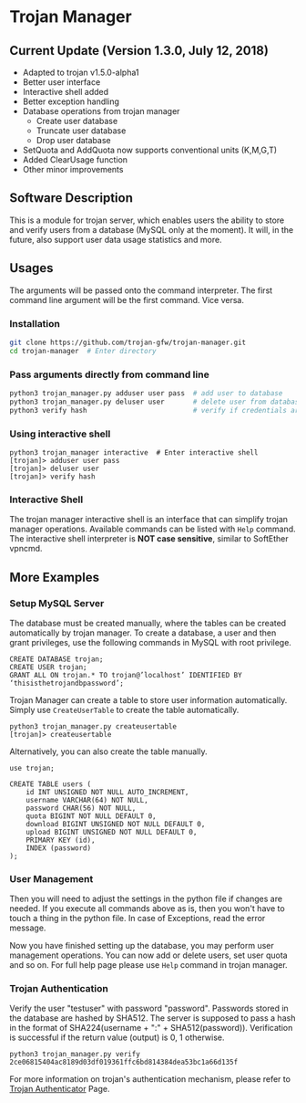 # Trojan Manager

## Current Update (Version 1.3.0, July 12, 2018)
- Adapted to trojan v1.5.0-alpha1
- Better user interface
- Interactive shell added
- Better exception handling
- Database operations from trojan manager
    - Create user database
    - Truncate user database
    - Drop user database
- SetQuota and AddQuota now supports conventional units (K,M,G,T)
- Added ClearUsage function
- Other minor improvements

## Software Description

This is a module for trojan server, which enables users the ability to store and verify users from a database (MySQL only at the moment). It will, in the future, also support user data usage statistics and more.

## Usages

The arguments will be passed onto the command interpreter. The first command line argument will be the first command. Vice versa.

### Installation

```bash
git clone https://github.com/trojan-gfw/trojan-manager.git
cd trojan-manager  # Enter directory
```

### Pass arguments directly from command line

```bash
python3 trojan_manager.py adduser user pass  # add user to database
python3 trojan_manager.py deluser user       # delete user from database
python3 verify hash                          # verify if credentials are valid
```

### Using interactive shell

```
python3 trojan_manager interactive  # Enter interactive shell
[trojan]> adduser user pass
[trojan]> deluser user
[trojan]> verify hash
```

### Interactive Shell

The trojan manager interactive shell is an interface that can simplify trojan manager operations. Available commands can be listed with `Help` command. The interactive shell interpreter is **NOT case sensitive**, similar to SoftEther vpncmd.

## More Examples

### Setup MySQL Server

The database must be created manually, where the tables can be created automatically by trojan manager. To create a database, a user and then grant privileges, use the following commands in MySQL with root privilege.

```
CREATE DATABASE trojan;
CREATE USER trojan;
GRANT ALL ON trojan.* TO trojan@’localhost’ IDENTIFIED BY ‘thisisthetrojandbpassword’;
```

Trojan Manager can create a table to store user information automatically. Simply use `CreateUserTable` to create the table automatically.

```
python3 trojan_manager.py createusertable
[trojan]> createusertable
```

Alternatively, you can also create the table manually.

```
use trojan;

CREATE TABLE users (
    id INT UNSIGNED NOT NULL AUTO_INCREMENT,
    username VARCHAR(64) NOT NULL,
    password CHAR(56) NOT NULL,
    quota BIGINT NOT NULL DEFAULT 0,
    download BIGINT UNSIGNED NOT NULL DEFAULT 0,
    upload BIGINT UNSIGNED NOT NULL DEFAULT 0,
    PRIMARY KEY (id),
    INDEX (password)
);
```

### User Management

Then you will need to adjust the settings in the python file if changes are needed. If you execute all commands above as is, then you won't have to touch a thing in the python file. In case of Exceptions, read the error message.

Now you have finished setting up the database, you may perform user management operations. You can now add or delete users, set user quota and so on. For full help page please use `Help` command in trojan manager.

### Trojan Authentication

Verify the user "testuser" with password "password". Passwords stored in the database are hashed by SHA512. The server is supposed to pass a hash in the format of SHA224(username + ":" + SHA512(password)). Verification is successful if the return value (output) is 0, 1 otherwise.

```
python3 trojan_manager.py verify 2ce06815404ac8189d03df019361ffc6bd814384dea53bc1a66d135f
```

For more information on trojan's authentication mechanism, please refer to [Trojan Authenticator](https://github.com/trojan-gfw/trojan/blob/dev/docs/authenticator.md) Page.